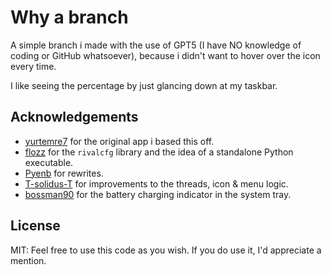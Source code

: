 # Why a branch

A simple branch i made with the use of GPT5 (I have NO knowledge of coding or GitHub whatsoever), because i didn't want to hover over the icon every time.

I like seeing the percentage by just glancing down at my taskbar. 

## Acknowledgements

- [yurtemre7](https://github.com/yurtemre7) for the original app i based this off.
- [flozz](https://github.com/flozz) for the `rivalcfg` library and the idea of a standalone Python executable.
- [Pyenb](https://github.com/Pyenb) for rewrites.
- [T-solidus-T](https://github.com/T-solidus-T) for improvements to the threads, icon & menu logic.
- [bossman90](https://github.com/bossman90) for the battery charging indicator in the system tray.

## License

MIT: Feel free to use this code as you wish. If you do use it, I'd appreciate a mention.
